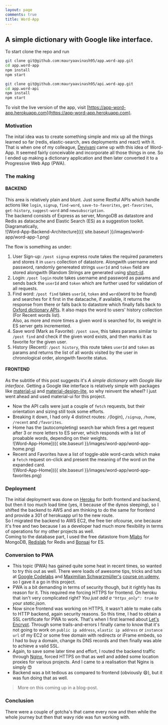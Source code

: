 ```yaml
---
layout: page
comments: true
title: Word-App
---
```


## A simple dictionary with Google like interface.

To start clone the repo and run 
```bash
git clone git@github.com:mauryaavinash95/app.word-app.git
cd app.word-app
npm install
npm start

git clone git@github.com:mauryaavinash95/api.word-app.git
cd app.word-api
npm install
npm start
``` 
To visit the live version of the app, visit [https://app-word-app.herokuapp.com](https://app-word-app.herokuapp.com).      
   

### Motivation
The inital idea was to create something simple and mix up all the things learned so far (redis, elastic-search, aws deployments and react) with it. That is when one of my colleague, [Deviyani](https://www.linkedin.com/in/deviyani-gaur/) came up with this idea of Word-App. It seemed fairly conceivable and incorporate all those things in one. So I ended up making a dictionary application and then later converted it to a Progressive Web App (PWA). 

### The making
#### BACKEND
This area is relatively plain and blunt. Just some Restful APIs which handle actions like `login`, `signup`, `find-word`, `save-to-favorites`, `get-favorites`, `get-history`, `suggest-word` and `newsubscription`.        
The backend consists of Express as server, MongoDB as datastore and Redis as datacache and Elastic Search (ES) as a suggestion toolkit.      
Diagramatically,        
![Word-App-Backend-Architecture]({{ site.baseurl }}/images/word-app/word-app-1.png)         

The flow is something as under:
1. User Sign-up: `/post signup` express route takes the required parameters and stores it in `users` collection of datastore. Alongwith username and password, randomly genereated strings `userId` and `token` field are stored alongwith (Random Strings are generated using [short-id](https://www.npmjs.com/package/shortid).        
2. Login: `/post login` route takes username and password as params and sends back the `userId` and `token` which are further used for validation of all requests.
3. Find word: `/post find` takes `userId`, `token` and `word`(word to be found) and searches for it first in the datacache, if available, it returns the response from there or falls back to datastore which finally falls back to [Oxford dictionary APIs](https://developer.oxforddictionaries.com/documentation). 
It also maps the word to users' history collection (For Recent words list).          
Also, as more and more times a given word is searched for, its weight in ES server gets incremented.     
4. Save word (Mark as Favorite): `/post save`, this takes params similar to `/post find` and check if the given word exists, and then marks it as favorite for the given user.
5. History (Recent): `/post history`, this route takes `userId` and `token` as params and returns the list of all words visited by the user in chronological order, alongwith favorite status.      


#### FRONTEND
As the subtitle of this post suggests it's *A simple dictionary with Google like interface*. Getting a Google like interface is relatively simple with packages like [material-ui](http://www.material-ui.com/) and [material-design-lite](https://getmdl.io/), so why reinvent the wheel? I just went ahead and used material-ui for this project.         
* Now the API calls were just a couple of `fetch` requests, but their orientation and sizing still took some efforts.       
* Breaking it down, I had only 4 distinct routes: `/`(login), `/signup`, `/home`, `/recent` and `/favorites`.       
* Home has the (autocompleting) search bar which fires a get request after 3 or more letters to ES server, which responds with a list of proabable words, depending on their weights.           
![Word-App-Home]({{ site.baseurl }}/images/word-app/word-app-home.png)          
* Recent and Favorites have a list of toggle-able word-cards which make a `fetch` request on-click and present the meaning of the word on the expanded card.  
![Word-App-Home]({{ site.baseurl }}/images/word-app/word-app-favorites.png) 

### Deployment
The initial deployment was done on [Heroku](http://heroku.com) for both frontend and backend, but then it too much load time (yes, it because of the dynos sleeping), so I shifted the backend to AWS and am thinking to do the same for frontend and provide a 301 of herokuapp url to the new route.   
So I migrated the backend to AWS EC2, the free tier ofcourse, one because it's free and two because I as a developer had much more flexibility in terms of operations for my other projects as well.     
Coming to the database part, I used the free datastore from [Mlabs](https://mlab.com/) for MongoDB, [Redislab](https://redislabs.com/) for Redis and [Bonsai](https://bonsai.io) for ES.     


### Conversion to PWA
* This topic (PWA) has gained quite some heat in recent times, so wanted to try this out as well. There were loads of awesome tips, tricks and tuts at [Google Codelabs](https://codelabs.developers.google.com/) and [Maximilian Schwarzmüller's](https://mschwarzmueller.com/) [course on udemy](https://www.udemy.com/progressive-web-app-pwa-the-complete-guide/), so I gave it a go in this project.       
* PWA is a bit demanding in terms of security though, but it rightly has its reason for it. This required me forcing HTTPS for frontend. On heroku that isn't very complicated right? *You just add a `"https_only": true` to your static.json*.  
* Now since frontend was working on HTTPS, it wasn't able to make calls to HTTP backend, again security reasons. So this time, I had to obtain a SSL certificate for PWA to work. That's when I first learned about [Let's Encrypt](https://letsencrypt.org/). Through some trails-and-errors I finally came to know that it's not going to work on `public ip address`, `elastic ip address` or `instance url` of my EC2 or some free domain with redirects or iFrame embeds, so I had to buy a domain, change its DNS records and then finally was able to achieve a valid SSL.     
* Again, to save some later time and effort, I routed the backend traffic through [Nginx](https://www.nginx.com/), forced HTTPS on that as well and added some location proxies for various projects. And I came to a realisation that Nginx is simply :heart_eyes:
* Backend was a bit tedious as compared to frontend (obviously :smile:), but it was fun doing that as well.
> More on this coming up in a blog-post.

### Conclusion
There were a couple of gotcha's that came every now and then while the whole journey but then that wavy ride was fun working with.



